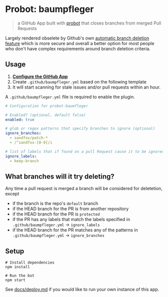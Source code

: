 # Probot: baumpfleger

> a GitHub App built with [probot](https://github.com/probot/probot) that closes branches from merged Pull Requests

Largely rendered obselete by Github's own [automatic branch deletion feature](https://help.github.com/en/articles/managing-the-automatic-deletion-of-branches) which is more secure and overall a better option for most people who don't have complex requirements around branch deletion criteria.

## Usage

1. **[Configure the GitHub App](https://github.com/apps/baumpfleger)**
2. Create `.github/baumpfleger.yml` based on the following template
3. It will start scanning for stale issues and/or pull requests within an hour.

A `.github/baumpfleger.yml` file is required to enable the plugin. 

```yml
# Configuration for probot-baumfleger

# Enabled? (optional, default false)
enabled: true

# glob or regex patterns that specify branches to ignore (optional)
ignore_branches: 
  - sandfox/patch-*
  - /^sandfox-[0-9]/i

# list of labels that if found on a pull Request cause it to be ignored (optional)
ignore_labels:
  - keep-branch
```

## What branches will it try deleting?

Any time a pull request is merged a branch will be considered for deletetion, except
- if the branch is the repo's `default` branch
- if the HEAD branch for the PR is from another repository
- if the HEAD branch for the PR is `protected`
- if the PR has any labels that match the labels specified in `.github/baumpfleger.yml` -> `ignore_labels`
- if the HEAD branch for the PR matches any of the patterns in `.github/baumpfleger.yml` -> `ignore_branches`

## Setup

```
# Install dependencies
npm install

# Run the bot
npm start
```

See [docs/deploy.md](docs/deploy.md) if you would like to run your own instance of this app.
